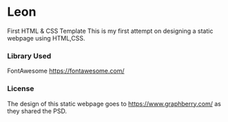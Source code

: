 # Leon
First HTML &amp; CSS Template
This is my first attempt on designing a static webpage using HTML,CSS.
### Library Used
FontAwesome https://fontawesome.com/
### License
The design of this static webpage goes to https://www.graphberry.com/ as they shared the PSD. 
